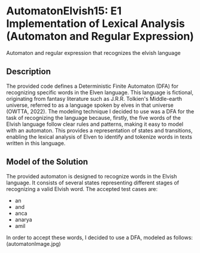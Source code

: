 # **AutomatonElvish15: E1 Implementation of Lexical Analysis (Automaton and Regular Expression)**
Automaton and regular expression that recognizes the elvish language

## Description

The provided code defines a Deterministic Finite Automaton (DFA) for recognizing specific words in the Elven language. This language is fictional, originating from fantasy literature such as J.R.R. Tolkien's Middle-earth universe, referred to as a language spoken by elves in that universe (OWTTA, 2022). The modeling technique I decided to use was a DFA for the task of recognizing the language because, firstly, the five words of the Elvish language follow clear rules and patterns, making it easy to model with an automaton. This provides a representation of states and transitions, enabling the lexical analysis of Elven to identify and tokenize words in texts written in this language.

## Model of the Solution

The provided automaton is designed to recognize words in the Elvish language. It consists of several states representing different stages of recognizing a valid Elvish word. The accepted test cases are:

- an
- and
- anca
- anarya
- amil

In order to accept these words, I decided to use a DFA, modeled as follows:
(automatonImage.jpg)
